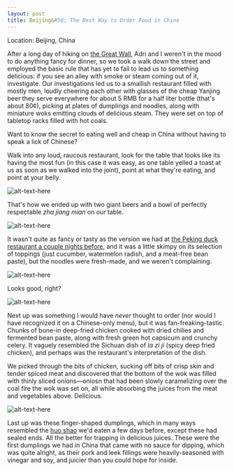 ```yaml
---
layout: post
title: Beijing&#58; The Best Way to Order Food in China 
---
```


Location: Beijing, China

After a long day of hiking on <a href="http://kenjilopezalt.github.io/2014/06/20/do-indoor-voices-exist/">the Great Wall</a>, Adri and I weren't in the mood to do anything fancy for dinner, so we took a walk down the street and employed the basic rule that has yet to fail to lead us to something delicious: if you see an alley with smoke or steam coming out of it, investigate. Our investigations led us to a smallish restaurant filled with mostly men, loudly cheering each other with glasses of the cheap Yanjing beer they serve everywhere for about 5 RMB for a half liter bottle (that's about 80¢), picking at plates of dumplings and noodles, along with miniature woks emitting clouds of delicious steam. They were set on top of tabletop racks filled with hot coals.

Want to know the secret to eating well and cheap in China without having to speak a lick of Chinese? 

Walk into any loud, raucous restaurant, look for the table that looks like its having the most fun (in this case it was easy, as one table yelled a toast at us as soon as we walked into the joint), point at what they're eating, and point at your belly.

![alt-text-here](http://kenjilopezalt.github.io/images/20140620-beijing-zha-jiang-noodles-chicken-dumpling-/20140620-beijing-zha-jiang-noodles-chicken-dumpling-1.jpg "zhajiangmian!")

That's how we ended up with two giant beers and a bowl of perfectly respectable <em>zha jiang mian</em> on our table.

![alt-text-here](http://kenjilopezalt.github.io/images/20140620-beijing-zha-jiang-noodles-chicken-dumpling-/20140620-beijing-zha-jiang-noodles-chicken-dumpling-2.jpg "zhajiangmian 2")

It wasn't quite as fancy or tasty as the version we had at <a href="http://kenjilopezalt.github.io/2014/06/19/A-Foreigner%27s-Peking-Duck-Survival-Guide/">the Peking duck restaurant a couple nights before</a>, and it was a little skimpy on its selection of toppings (just cucumber, watermelon radish, and a meat-free bean paste), but the noodles were fresh-made, and we weren't complaining.

![alt-text-here](http://kenjilopezalt.github.io/images/20140620-beijing-zha-jiang-noodles-chicken-dumpling-/20140620-beijing-zha-jiang-noodles-chicken-dumpling-3.jpg "zhajiangmian 3")

Looks good, right?

![alt-text-here](http://kenjilopezalt.github.io/images/20140620-beijing-zha-jiang-noodles-chicken-dumpling-/20140620-beijing-zha-jiang-noodles-chicken-dumpling-5.jpg "chicken")

Next up was something I would have <em>never</em> thought to order (nor would I have recognized it on a Chinese-only menu), but it was fan-freaking-tastic. Chunks of bone-in deep-fried chicken cooked with dried chilies and fermented bean paste, along with fresh green hot capsicum and crunchy celery. It vaguely resembled the Sichuan dish of <em>la zi ji</em> (spicy deep fried chicken), and perhaps was the restaurant's interpretation of the dish.

We picked through the bits of chicken, sucking off bits of crisp skin and tender spiced meat and discovered that the bottom of the wok was filled with thinly sliced onions&mdash;oniosn that had been slowly caramelizing over the coal fire the wok was set on, all while absorbing the juices from the meat and vegetables above. Delicious.

![alt-text-here](http://kenjilopezalt.github.io/images/20140620-beijing-zha-jiang-noodles-chicken-dumpling-/20140620-beijing-zha-jiang-noodles-chicken-dumpling-6.jpg "dumplings")

Last up was these finger-shaped dumplings, which in many ways resembled the <a href="http://kenjilopezalt.github.io/2014/06/18/SO-MANY-DUMPLINGS/">huo shao</a> we'd eaten a few days before, except these had sealed ends. All the better for trapping in delicious juices. These were the first dumplings we had in China that came with no sauce for dipping, which was quite alright, as their pork and leek fillings were heavily-seasoned with vinegar and soy, and juicier than you could hope for inside.